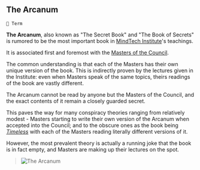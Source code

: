 ## The Arcanum

`📑 Term`

**The Arcanum**, also known as "The Secret Book" and "The Book of Secrets" is rumored to be the most important book in [MindTech Institute](<https://zeithalt.github.io/r/mindtech_institute.html>)'s teachings.

It is associated first and foremost with the [Masters of the Council](<https://zeithalt.github.io/r/council_of_minds.html>).

The common understanding is that each of the Masters has their own unique version of the book. This is indirectly proven by the lectures given in the Institute: even when Masters speak of the same topics, theirs readings of the book are vastly different.

The Arcanum cannot be read by anyone but the Masters of the Council, and the exact contents of it remain a closely guarded secret.

This paves the way for many conspiracy theories ranging from relatively modest - Masters starting to write their own version of the Arcanum when accepted into the Council; and to the obscure ones as the book being *[Timeless](<https://zeithalt.github.io/r/timeless_desert.html>)* with each of the Masters reading literally different versions of it.

However, the most prevalent theory is actually a running joke that the book is in fact empty, and Masters are making up their lectures on the spot.

> ![The Arcanum](https://zeithalt.github.io/r/i/arcanum.png)

<!---
keywords: masters, council
aliases: 
-->